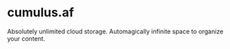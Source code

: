 cumulus.af
==========

Absolutely unlimited cloud storage.
Automagically infinite space to organize your content.
